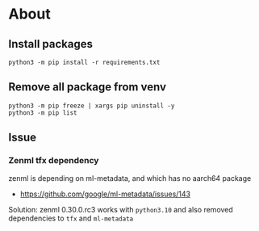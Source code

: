 # About

## Install packages 
```
python3 -m pip install -r requirements.txt
```
## Remove all package from venv
```
python3 -m pip freeze | xargs pip uninstall -y
python3 -m pip list
```

## Issue
### Zenml tfx dependency
zenml is depending on ml-metadata, and which has no aarch64 package
* https://github.com/google/ml-metadata/issues/143

Solution: zenml 0.30.0.rc3 works with `python3.10` and also removed dependencies to `tfx` and `ml-metadata`